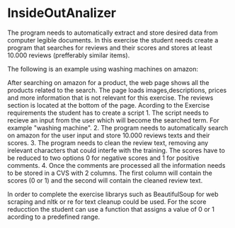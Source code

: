 # InsideOutAnalizer

The program needs to automatically extract and store desired data from computer
legible documents.
In this exercise the student needs create a program that searches for reviews
and their scores and stores at least 10.000 reviews (prefferably similar items).

The following is an example using washing machines on amazon:

After searching on amazon for a product, the web page shows all the products 
related to the search. The page loads images,descriptions, prices and more 
information that is not relevant for this exercise. The reviews section is 
located at the bottom of the page.
Acording to the Exercise requirements the student has to create a script
    1. The script needs to recieve an input from the user which will become the
searched term. For example "washing machine".
    2. The program needs to automatically search on amazon for the user input
and store 10.000 reviews texts and their scores.
    3. The program needs to clean the review text, removing any irelevant 
characters that could interfe with the training. The scores have to be reduced
to two options 0 for negative scores and 1 for positive comments.
    4. Once the comments are processed all the information needs to be stored in
a CVS with 2 columns. The first column will contain the scores (0 or 1) and the 
second will contain the cleaned review text.

In order to complete the exercise librarys such as BeautifulSoup for web 
scraping and nltk or re for text cleanup could be used.
For the score reducction the student can use a function that assigns a value of
0 or 1 acording to a predefined range.
